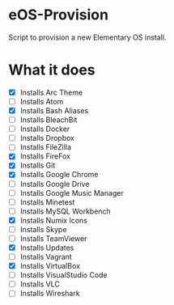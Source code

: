 # eOS-Provision
Script to provision a new Elementary OS install.

# What it does
- [x] Installs Arc Theme
- [ ] Installs Atom
- [x] Installs Bash Aliases
- [ ] Installs BleachBit
- [ ] Installs Docker
- [ ] Installs Dropbox
- [ ] Installs FileZilla
- [x] Installs FireFox
- [x] Installs Git
- [x] Installs Google Chrome
- [ ] Installs Google Drive
- [ ] Installs Google Music Manager
- [ ] Installs Minetest
- [ ] Installs MySQL Workbench
- [x] Installs Numix Icons
- [ ] Installs Skype
- [ ] Installs TeamViewer
- [x] Installs Updates
- [ ] Installs Vagrant
- [x] Installs VirtualBox
- [ ] Installs VisualStudio Code
- [ ] Installs VLC
- [ ] Installs Wireshark
